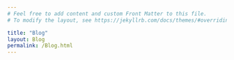 ```yaml
---
# Feel free to add content and custom Front Matter to this file.
# To modify the layout, see https://jekyllrb.com/docs/themes/#overriding-theme-defaults

title: "Blog"
layout: Blog
permalink: /Blog.html
---
```

